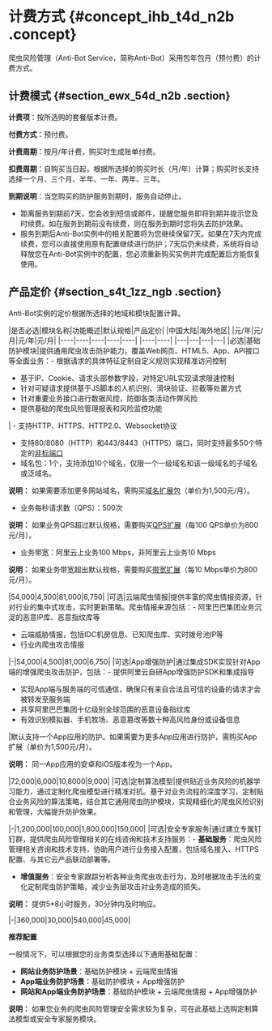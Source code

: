 # 计费方式 {#concept_ihb_t4d_n2b .concept}

爬虫风险管理（Anti-Bot Service，简称Anti-Bot）采用包年包月（预付费）的计费方式。

## 计费模式 {#section_ewx_54d_n2b .section}

**计费项**：按所选购的套餐版本计费。

**付费方式**：预付费。

**计费周期**：按月/年计费，购买时生成账单付费。

**扣费周期**：自购买当日起，根据所选择的购买时长（月/年）计算；购买时长支持选择一个月、三个月、半年、一年、两年、三年。

**到期说明**：当您购买的防护服务到期时，服务自动停止。

-   距离服务到期前7天，您会收到短信或邮件，提醒您服务即将到期并提示您及时续费。如在服务到期前没有续费，则在服务到期时您将失去防护效果。
-   服务到期后Anti-Bot实例中的相关配置将为您继续保留7天。如果在7天内完成续费，您可以直接使用原有配置继续进行防护；7天后仍未续费，系统将自动释放您在Anti-Bot实例中的配置，您必须重新购买实例并完成配置后方能恢复使用。

## 产品定价 {#section_s4t_1zz_ngb .section}

Anti-Bot实例的定价根据所选择的地域和模块配置计算。

|是否必选|模块名称|功能概述|默认规格|产品定价|
|中国大陆|海外地区|
|元/年|元/月|元/年|元/月|
|----|----|----|----|----|
|----|----|
|---|---|---|---|
|必选|基础防护模块|提供通用爬虫攻击防护能力，覆盖Web网页、HTML5、App、API接口等全面业务：-   根据请求的具体特征定制自定义规则实现精准访问控制
-   基于IP、Cookie、请求头部参数字段，对特定URL实现请求限速控制
-   针对可疑请求提供基于JS脚本的人机识别、滑块验证、拦截等处置方式
-   针对重要业务接口进行数据风控，防御各类活动作弊风险
-   提供基础的爬虫风险管理报表和风险监控功能

| -   支持HTTP、HTTPS、HTTP2.0、Websocket协议
-   支持80/8080（HTTP）和443/8443（HTTPS）端口，同时支持最多50个特定的[非标端口](cn.zh-CN/产品定价/非标端口支持.md#)
-   域名包：1个，支持添加10个域名，仅限一个一级域名和该一级域名的子域名或泛域名。

**说明：** 如果需要添加更多网站域名，需购买[域名扩展包](cn.zh-CN/产品定价/域名扩展包.md#)（单价为1,500元/月）。

-   业务每秒请求数（QPS）：500次

**说明：** 如果业务QPS超过默认规格，需要购买[QPS扩展](cn.zh-CN/产品定价/业务QPS和带宽扩展.md#section_h51_szh_4gb)（每100 QPS单价为800元/月）。

-   业务带宽：阿里云上业务100 Mbps，非阿里云上业务10 Mbps

**说明：** 如果业务带宽超出默认规格，需要购买[带宽扩展](cn.zh-CN/产品定价/业务QPS和带宽扩展.md#section_hsq_std_n2b)（每10 Mbps单价为800元/月）。


 |54,000|4,500|81,000|6,750|
|可选|云端爬虫情报|提供丰富的爬虫情报资源，针对行业的集中式攻击，实时更新策略。爬虫情报来源包括：-   阿里巴巴集团业务沉淀的恶意IP库、恶意指纹库等
-   云端威胁情报，包括IDC机房信息、已知爬虫库、实时拨号池IP等
-   行业内爬虫攻击情报

|-|54,000|4,500|81,000|6,750|
|可选|App增强防护|通过集成SDK实现针对App端的增强爬虫攻击防护，包括：-   提供阿里云自研App增强防护SDK和集成指导
-   实现App端与服务端的可信通信，确保只有来自合法且可信的设备的请求才会被转发至服务端
-   共享阿里巴巴集团十亿级别全球范围的恶意设备指纹库
-   有效识别模拟器、手机牧场、恶意篡改等数十种高风险身份或设备信息

|默认支持一个App应用的防护。如果需要为更多App应用进行防护，需购买App扩展（单价为1,500元/月）。

**说明：** 同一App应用的安卓和iOS版本视为一个App。

|72,000|6,000|10,8000|9,000|
|可选|定制算法模型|提供贴近业务风险的机器学习能力，通过定制化爬虫模型进行精准对抗。基于对业务流程的深度学习，定制贴合业务风险的算法策略，结合其它通用爬虫防护模块，实现精细化的爬虫风险识别和管理，大幅提升防护效果。

|-|1,200,000|100,000|1,800,000|150,000|
|可选|安全专家服务|通过建立专属钉钉群，提供爬虫风险管理相关的在线咨询和技术支持服务：-   **基础服务**：爬虫风险管理相关咨询和技术支持，协助用户进行业务接入配置，包括域名接入、HTTPS配置、与其它云产品联动部署等。
-   **增值服务**：安全专家跟踪分析各种业务爬虫攻击行为，及时根据攻击手法的变化定制爬虫防护策略，减少业务层攻击对业务造成的损失。

**说明：** 提供5\*8小时服务，30分钟内及时响应。


|-|360,000|30,000|540,000|45,000|

**推荐配置**

一般情况下，可以根据您的业务类型选择以下通用基础配置：

-   **网站业务防护场景**：基础防护模块 + 云端爬虫情报
-   **App端业务防护场景**：基础防护模块 + App增强防护
-   **网站和App端业务防护场景**：基础防护模块 + 云端爬虫情报 + App增强防护

**说明：** 如果您业务的爬虫风险管理安全需求较为复杂，可在此基础上选购定制算法模型或安全专家服务模块。

